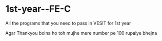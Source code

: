 # 1st-year--FE-C
 All the programs that you need to pass in VESIT  for 1st year

Agar Thankyou bolna ho toh mujhe mere number pe 100 rupaiye bhejna
